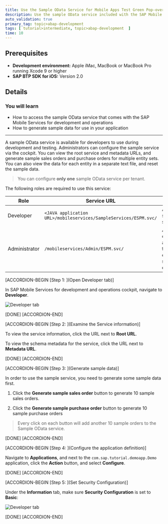 ```yaml
---
title: Use the Sample OData Service for Mobile Apps Test Green Pop-over Twenty updated
description: Use the sample OData service included with the SAP Mobile Services for development and operations account.
auto_validation: true
primary_tag: topic>abap-development
tags: [ tutorial>intermediate, topic>abap-development  ]
time: 10
---
```

## Prerequisites  
 - **Development environment:** Apple iMac, MacBook or MacBook Pro running Xcode 9 or higher
 - **SAP BTP SDK for iOS:** Version 2.0

## Details
### You will learn  
  - How to access the sample OData service that comes with the SAP Mobile Services for development and operations
  - How to generate sample data for use in your application


---

A sample OData service is available for developers to use during development and testing. Administrators can configure the sample service via the cockpit. You can view the root service and metadata URLs, and generate sample sales orders and purchase orders for multiple entity sets. You can also view the data for each entity in a separate text file, and reset the sample data.

> You can configure **only one** sample OData service per tenant.

The following roles are required to use this service:

| Role | Service URL | Description
|---|---|---|
| Developer | `<JAVA application URL>/mobileservices/SampleServices/ESPM.svc/` | Access the sample OData service |
| Administrator | `/mobileservices/Admin/ESPM.svc/` | Administrators configure an application in the cockpit to enable the service for the developer |

[ACCORDION-BEGIN [Step 1: ](Open Developer tab)]

In SAP Mobile Services for development and operations cockpit, navigate to **Developer**.

![Developer tab](fiori-ios-hcpms-sample-odata-service-01.png)

[DONE]
[ACCORDION-END]

[ACCORDION-BEGIN [Step 2: ](Examine the Service information)]

To view the service information, click the URL next to **Root URL**.

To view the schema metadata for the service, click the URL next to **Metadata URL**.


[DONE]
[ACCORDION-END]

[ACCORDION-BEGIN [Step 3: ](Generate sample data)]

In order to use the sample service, you need to generate some sample data first.

1. Click the **Generate sample sales order** button to generate 10 sample sales orders.

2. Click the **Generate sample purchase order** button to generate 10 sample purchase orders

> Every click on each button will add another 10 sample orders to the Sample OData service.


[DONE]
[ACCORDION-END]

[ACCORDION-BEGIN [Step 4: ](Configure the application definition)]

Navigate to **Applications**, and next to the `com.sap.tutorial.demoapp.Demo` application, click the **Action** button, and select **Configure**.


[DONE]
[ACCORDION-END]

[ACCORDION-BEGIN [Step 5: ](Set Security Configuration)]

Under the **Information** tab, make sure **Security Configuration** is set to **Basic**:

![Developer tab](fiori-ios-hcpms-sample-odata-service-05.png)


[DONE]
[ACCORDION-END]

